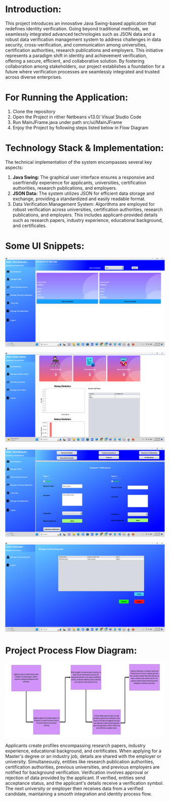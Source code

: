 <h1>Introduction:</h1>

This project introduces an innovative Java Swing-based application that redefines identity verification. Going beyond traditional methods, we seamlessly integrated advanced technologies such as JSON data and a robust data verification
management system to address challenges in data security, cross-verification, and communication among universities, certification authorities, research publications and employers.
This initiative represents a paradigm shift in identity and achievement verification, offering a secure, efficient, and collaborative solution. By fostering collaboration among stakeholders, our project establishes a foundation for a future where verification processes are seamlessly integrated and trusted across diverse enterprises.

<h1>For Running the Application:</h1>

<ol>
  <li>Clone the repository</li>
  <li>Open the Project in rither Netbeans v13.0/ Visual Studio Code</li>
  <li>Run MainJFrame.java under path src/ui/MainJFrame</li>
  <li>Enjoy the Project by following steps listed below in Flow Diagram</li>
</ol>

<h1>Technology Stack & Implementation:</h1>
The technical implementation of the system encompasses several key aspects:
<ol>
<li><b>Java Swing:</b> The graphical user interface ensures a responsive and userfriendly experience for applicants, universities, certification authorities, research publications, and employers.</li>
<li><b>JSON Data:</b> The system utilizes JSON for efficient data storage and exchange, providing a standardized and easily readable format.</li>
<li>Data Verification Management System: Algorithms are employed for robust verification across universities, certification authorities, research publications, and employers. This includes applicant-provided details such as research papers, industry experience, educational background, and certificates.</li>
</ol>

<h1>Some UI Snippets:</h1>

![alt text](https://github.com/sahilmutha1999/Person_Identity_Management_System/blob/main/images/Screenshot%20(66).png)

![alt text](https://github.com/sahilmutha1999/Person_Identity_Management_System/blob/main/images/Screenshot%20(67).png)

![alt text](https://github.com/sahilmutha1999/Person_Identity_Management_System/blob/main/images/Screenshot%20(68).png)

![alt text](https://github.com/sahilmutha1999/Person_Identity_Management_System/blob/main/images/Screenshot%20(69).png)

<h1>Project Process Flow Diagram:</h1>

![alt text](https://github.com/sahilmutha1999/Person_Identity_Management_System/blob/main/images/Screenshot(70).png)

Applicants create profiles encompassing research papers, industry experience, educational background, and certificates. 
When applying for a Master's degree or an industry job, details are shared with the employer or university. Simultaneously, entities like research publication authorities, certification authorities, previous universities, and previous employers are notified for background verification.
Verification involves approval or rejection of data provided by the applicant. If verified, entities send acceptance status, and the applicant's details receive a verification symbol. The next university or employer then receives data from a verified candidate, maintaining a smooth integration and identity process flow.
